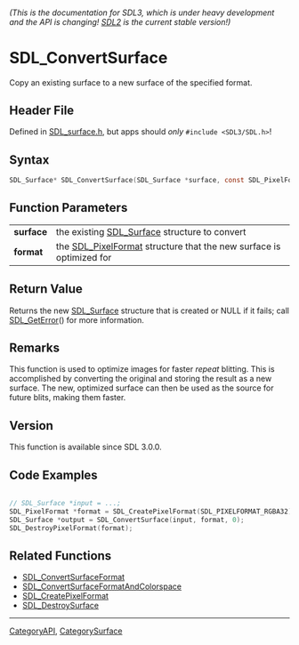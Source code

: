 ###### (This is the documentation for SDL3, which is under heavy development and the API is changing! [SDL2](https://wiki.libsdl.org/SDL2/) is the current stable version!)
# SDL_ConvertSurface

Copy an existing surface to a new surface of the specified format.

## Header File

Defined in [SDL_surface.h](https://github.com/libsdl-org/SDL/blob/main/include/SDL3/SDL_surface.h), but apps should _only_ `#include <SDL3/SDL.h>`!

## Syntax

```c
SDL_Surface* SDL_ConvertSurface(SDL_Surface *surface, const SDL_PixelFormat *format);

```

## Function Parameters

|                 |                                                                                        |
| --------------- | -------------------------------------------------------------------------------------- |
| **surface**     | the existing [SDL_Surface](SDL_Surface) structure to convert                           |
| **format**      | the [SDL_PixelFormat](SDL_PixelFormat) structure that the new surface is optimized for |

## Return Value

Returns the new [SDL_Surface](SDL_Surface) structure that is created or
NULL if it fails; call [SDL_GetError](SDL_GetError)() for more information.

## Remarks

This function is used to optimize images for faster *repeat* blitting. This
is accomplished by converting the original and storing the result as a new
surface. The new, optimized surface can then be used as the source for
future blits, making them faster.

## Version

This function is available since SDL 3.0.0.

## Code Examples

```c++

// SDL_Surface *input = ...;
SDL_PixelFormat *format = SDL_CreatePixelFormat(SDL_PIXELFORMAT_RGBA32);
SDL_Surface *output = SDL_ConvertSurface(input, format, 0);
SDL_DestroyPixelFormat(format);

```

## Related Functions

* [SDL_ConvertSurfaceFormat](SDL_ConvertSurfaceFormat)
* [SDL_ConvertSurfaceFormatAndColorspace](SDL_ConvertSurfaceFormatAndColorspace)
* [SDL_CreatePixelFormat](SDL_CreatePixelFormat)
* [SDL_DestroySurface](SDL_DestroySurface)

----
[CategoryAPI](CategoryAPI), [CategorySurface](CategorySurface)


